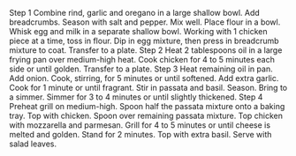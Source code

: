 Step 1
Combine rind, garlic and oregano in a large shallow bowl. Add breadcrumbs. Season with salt and pepper. Mix well. Place flour in a bowl. Whisk egg and milk in a separate shallow bowl. Working with 1 chicken piece at a time, toss in flour. Dip in egg mixture, then press in breadcrumb mixture to coat. Transfer to a plate.
Step 2
Heat 2 tablespoons oil in a large frying pan over medium-high heat. Cook chicken for 4 to 5 minutes each side or until golden. Transfer to a plate.
Step 3
Heat remaining oil in pan. Add onion. Cook, stirring, for 5 minutes or until softened. Add extra garlic. Cook for 1 minute or until fragrant. Stir in passata and basil. Season. Bring to a simmer. Simmer for 3 to 4 minutes or until slightly thickened.
Step 4
Preheat grill on medium-high. Spoon half the passata mixture onto a baking tray. Top with chicken. Spoon over remaining passata mixture. Top chicken with mozzarella and parmesan. Grill for 4 to 5 minutes or until cheese is melted and golden. Stand for 2 minutes. Top with extra basil. Serve with salad leaves.